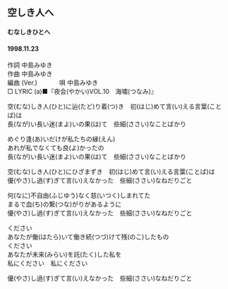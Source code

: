 ## 空しき人へ
#### むなしきひとへ
#### 1998.11.23


作詞     中島みゆき　　　　　   
作曲      中島みゆき  　　　   
編曲 (Ver.) 　　　
唄     中島みゆき    
□ LYRIC (a)■『夜会(やかい)VOL.10　海嘯(つなみ)』  
  
空(むな)しき人(ひと)に辿(たど)り着(つ)き　初(はじ)めて言(い)える言葉(ことば)は  
長(なが)い長い迷(まよ)いの果(は)て　些細(ささい)なことばかり  
  
めぐり逢(あ)いだけが私たちの縁(えん)  
あれが私でなくても良(よ)かったの  
長(なが)い長い迷(まよ)いの果(は)て　些細(ささい)なことばかり  
  
空(むな)しき人(ひと)にひざまずき　初(はじ)めて言(い)える言葉(ことば)は  
優(やさ)し過(す)ぎて言(い)えなかった　些細(ささい)なねだりごと  
  
何(なに)不自由(ふじゆう)なく慈(いつく)しまれてた  
まるで血(ち)の繋(つな)がりがあるように  
優(やさ)し過(す)ぎて言(い)えなかった　些細(ささい)なねだりごと  
  
ください  
あなたが働(はたら)いて働き続(つづ)けて残(のこ)したもの  
ください  
あなたが未来(みらい)を託(たく)した私を  
私にください　私にください  
  
優(やさ)し過(す)ぎて言(い)えなかった　些細(ささい)なねだりごと  